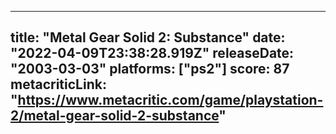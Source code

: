 
---
title: "Metal Gear Solid 2: Substance"
date: "2022-04-09T23:38:28.919Z"
releaseDate: "2003-03-03"
platforms: ["ps2"]
score: 87
metacriticLink: "https://www.metacritic.com/game/playstation-2/metal-gear-solid-2-substance"
---
